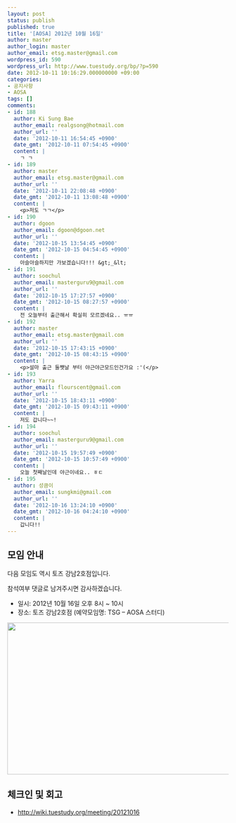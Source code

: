 ```yaml
---
layout: post
status: publish
published: true
title: '[AOSA] 2012년 10월 16일'
author: master
author_login: master
author_email: etsg.master@gmail.com
wordpress_id: 590
wordpress_url: http://www.tuestudy.org/bp/?p=590
date: 2012-10-11 10:16:29.000000000 +09:00
categories:
- 공지사항
- AOSA
tags: []
comments:
- id: 188
  author: Ki Sung Bae
  author_email: realgsong@hotmail.com
  author_url: ''
  date: '2012-10-11 16:54:45 +0900'
  date_gmt: '2012-10-11 07:54:45 +0900'
  content: |
    ㄱ ㄱ
- id: 189
  author: master
  author_email: etsg.master@gmail.com
  author_url: ''
  date: '2012-10-11 22:08:48 +0900'
  date_gmt: '2012-10-11 13:08:48 +0900'
  content: |
    <p>저도 ㄱㄱ</p>
- id: 190
  author: dgoon
  author_email: dgoon@dgoon.net
  author_url: ''
  date: '2012-10-15 13:54:45 +0900'
  date_gmt: '2012-10-15 04:54:45 +0900'
  content: |
    아슬아슬하지만 가보겠습니다!!! &gt;_&lt;
- id: 191
  author: soochul
  author_email: masterguru9@gmail.com
  author_url: ''
  date: '2012-10-15 17:27:57 +0900'
  date_gmt: '2012-10-15 08:27:57 +0900'
  content: |
    전 오늘부터 출근해서 확실히 모르겠네요.. ㅠㅠ
- id: 192
  author: master
  author_email: etsg.master@gmail.com
  author_url: ''
  date: '2012-10-15 17:43:15 +0900'
  date_gmt: '2012-10-15 08:43:15 +0900'
  content: |
    <p>설마 출근 둘쨋날 부터 야근야근모드인건가요 :'(</p>
- id: 193
  author: Yarra
  author_email: flourscent@gmail.com
  author_url: ''
  date: '2012-10-15 18:43:11 +0900'
  date_gmt: '2012-10-15 09:43:11 +0900'
  content: |
    저도 갑니다~~!
- id: 194
  author: soochul
  author_email: masterguru9@gmail.com
  author_url: ''
  date: '2012-10-15 19:57:49 +0900'
  date_gmt: '2012-10-15 10:57:49 +0900'
  content: |
    오늘 첫째날인데 야근이네요.. ㅎㄷ
- id: 195
  author: 성큼이
  author_email: sungkmi@gmail.com
  author_url: ''
  date: '2012-10-16 13:24:10 +0900'
  date_gmt: '2012-10-16 04:24:10 +0900'
  content: |
    갑니다!!
---
```

<h2>모임 안내</h2>

다음 모임도 역시 토즈 강남2호점입니다.

참석여부 댓글로 남겨주시면 감사하겠습니다.



<ul>
<li>일시: 2012년 10월 16일 오후 8시 ~ 10시</li>
<li>장소: 토즈 강남2호점 (예약모임명: TSG – AOSA 스터디)</li>
</ul>

<a href="http://www.tuestudy.org/bp/wp-content/uploads/2012/01/TOZ_강남2호점-e1347890806258.jpg"><img src="http://www.tuestudy.org/bp/wp-content/uploads/2012/01/TOZ_강남2호점-e1347890806258.jpg" alt="" title="TOZ_강남2호점" width="704" height="345" class="alignnone size-full wp-image-47" /></a>



<h2>체크인 및 회고</h2>

<ul>
<li><a href="http://wiki.tuestudy.org/meeting/20121016">http://wiki.tuestudy.org/meeting/20121016</a></li>
</ul>
